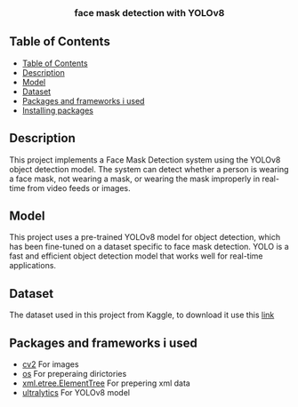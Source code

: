 <br />
<p align="center">

  <h3 align="center"> face mask detection with YOLOv8 </h3>
</p>

## Table of Contents

- [Table of Contents](#table-of-contents)
- [Description](#description)
- [Model](#model)
- [Dataset](#Dataset)
- [Packages and frameworks i used](#packages-and-frameworks-i-used)
- [Installing packages](#installing-packages)

## Description

This project implements a Face Mask Detection system using the YOLOv8 object detection model. The system can detect whether a person is wearing a face mask, not wearing a mask, or wearing the mask improperly in real-time from video feeds or images.

## Model

This project uses a pre-trained YOLOv8 model for object detection, which has been fine-tuned on a dataset specific to face mask detection. YOLO is a fast and efficient object detection model that works well for real-time applications.

## Dataset

The dataset used in this project from Kaggle, to download it use this [link](https://www.kaggle.com/datasets/andrewmvd/face-mask-detection)

## Packages and frameworks i used

- [cv2](https://docs.opencv.org/4.x/d6/d00/tutorial_py_root.html) For images
- [os](https://docs.python.org/3/library/os.html) For preperaing dirictories
- [xml.etree.ElementTree](https://docs.python.org/3/library/xml.etree.elementtree.html) For prepering xml data
- [ultralytics](https://docs.ultralytics.com/) For YOLOv8 model

